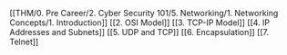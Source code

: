 [[THM/0. Pre Career/2. Cyber Security 101/5. Networking/1. Networking Concepts/1. Introduction]]
[[2. OSI Model]]
[[3. TCP-IP Model]]
[[4. IP Addresses and Subnets]]
[[5. UDP and TCP]]
[[6. Encapsulation]]
[[7. Telnet]]